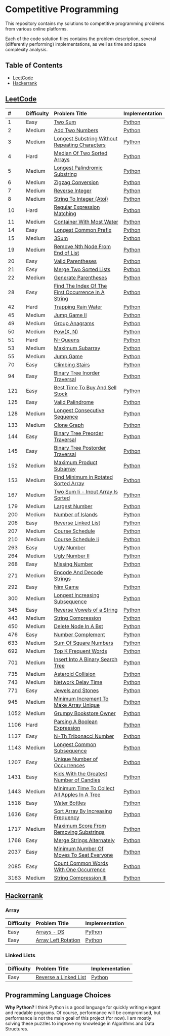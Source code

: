 # Competitive Programming

This repository contains my solutions to competitive programming problems from various online platforms.

Each of the code solution files contains the problem description, several (differently performing) implementations, as well as time and space complexity analysis.


## Table of Contents

- [LeetCode](#leetcode)
- [Hackerrank](#hackerrank)


## [LeetCode](https://leetcode.com)

| # | Difficulty | Problem Title | Implementation |
|:--|:-----------|:--------------|:---------------|
| 1 | Easy | [Two Sum](https://leetcode.com/problems/two-sum/) | [Python](./leetcode/0001-two-sum/two_sum.py) |
| 2 | Medium | [Add Two Numbers](https://leetcode.com/problems/add-two-numbers/) | [Python](./leetcode/0002-add-two-numbers/add_two_numbers.py) |
| 3 | Medium | [Longest Substring Without Repeating Characters](https://leetcode.com/problems/longest-substring-without-repeating-characters/) | [Python](./leetcode/0003-longest-substring-without-repeating-characters/longest_substring_without_repeating_characters.py) |
| 4 | Hard | [Median Of Two Sorted Arrays](https://leetcode.com/problems/median-of-two-sorted-arrays/) | [Python](./leetcode/0004-median-of-two-sorted-arrays/median_of_two_sorted_arrays.py) |
| 5 | Medium | [Longest Palindromic Substring](https://leetcode.com/problems/longest-palindromic-substring/) | [Python](./leetcode/0005-longest-palindromic-substring/longest_palindromic_substring.py) |
| 6 | Medium | [Zigzag Conversion](https://leetcode.com/problems/zigzag-conversion/) | [Python](./leetcode/0006-zigzag-conversion/zigzag_conversion.py) |
| 7 | Medium | [Reverse Integer](https://leetcode.com/problems/reverse-integer/) | [Python](./leetcode/0007-reverse-integer/reverse_integer.py) |
| 8 | Medium | [String To Integer (Atoi)](https://leetcode.com/problems/string-to-integer-atoi/) | [Python](./leetcode/0008-string-to-integer-atoi/string_to_integer_atoi.py) |
| 10 | Hard | [Regular Expression Matching](https://leetcode.com/problems/regular-expression-matching) | [Python](./leetcode/0010-regular-expression-matching/regular_expression_matching.py) |
| 11 | Medium | [Container With Most Water](https://leetcode.com/problems/container-with-most-water/) | [Python](./leetcode/0011-container-with-most-water/container_with_most_water.py) |
| 14 | Easy | [Longest Common Prefix](https://leetcode.com/problems/longest-common-prefix/) | [Python](./leetcode/0014-longest-common-prefix/longest_common_prefix.py) |
| 15 | Medium | [3Sum](https://leetcode.com/problems/3sum/) | [Python](./leetcode/0015-3sum/3sum.py) |
| 19 | Medium | [Remove Nth Node From End of List](https://leetcode.com/problems/remove-nth-node-from-end-of-list) | [Python](./leetcode/0019-remove-nth-node-from-end-of-list/remove_nth_node_from_end_of_list.py) |
| 20 | Easy | [Valid Parentheses](https://leetcode.com/problems/valid-parentheses/) | [Python](./leetcode/0020-valid-parentheses/valid_parentheses.py) |
| 21 | Easy | [Merge Two Sorted Lists](https://leetcode.com/problems/merge-two-sorted-lists/) | [Python](./leetcode/0021-merge-two-sorted-lists/merge_two_sorted_lists.py) |
| 22 | Medium | [Generate Parentheses](https://leetcode.com/problems/generate-parentheses/) | [Python](./leetcode/0022-generate-parentheses/generate_parentheses.py) |
| 28 | Easy | [Find The Index Of The First Occurrence In A String](https://leetcode.com/problems/find-the-index-of-the-first-occurrence-in-a-string/) | [Python](./leetcode/0028-find-the-index-of-the-first-occurrence-in-a-string/find_the_index_of_the_first_occurrence_in_a_string.py) |
| 42 | Hard | [Trapping Rain Water](https://leetcode.com/problems/trapping-rain-water) | [Python](./leetcode/0042-trapping-rain-water/trapping_rain_water.py) |
| 45 | Medium | [Jump Game II](https://leetcode.com/problems/jump-game-ii/) | [Python](./leetcode/0045-jump-game-ii/jump_game_ii.py) |
| 49 | Medium | [Group Anagrams](https://leetcode.com/problems/group-anagrams) | [Python](./leetcode/0049-group-anagrams/group_anagrams.py) |
| 50 | Medium | [Pow(X, N)](https://leetcode.com/problems/powx-n/) | [Python](./leetcode/0050-powx-n/powx_n.py) |
| 51 | Hard | [N-Queens](https://leetcode.com/problems/n-queens/) | [Python](./leetcode/0051-n-queens/n_queens.py) |
| 53 | Medium | [Maximum Subarray](https://leetcode.com/problems/maximum-subarray/) | [Python](./leetcode/0053-maximum-subarray/maximum_subarray.py) |
| 55 | Medium | [Jump Game](https://leetcode.com/problems/jump-game) | [Python](./leetcode/0055-jump-game/jump_game.py) |
| 70 | Easy | [Climbing Stairs](https://leetcode.com/problems/climbing-stairs/) | [Python](./leetcode/0070-climbing-stairs/climbing_stairs.py) |
| 94 | Easy | [Binary Tree Inorder Traversal](https://leetcode.com/problems/binary-tree-inorder-traversal/) | [Python](./leetcode/0094-binary-tree-inorder-traversal/binary_tree_inorder_traversal.py) |
| 121 | Easy | [Best Time To Buy And Sell Stock](https://leetcode.com/problems/best-time-to-buy-and-sell-stock/) | [Python](./leetcode/0121-best-time-to-buy-and-sell-stock/best_time_to_buy_and_sell_stock.py) |
| 125 | Easy | [Valid Palindrome](https://leetcode.com/problems/valid-palindrome/) | [Python](./leetcode/0125-valid-palindrome/valid_palindrome.py) |
| 128 | Medium | [Longest Consecutive Sequence](https://leetcode.com/problems/longest-consecutive-sequence) | [Python](./leetcode/0128-longest-consecutive-sequence/longest_consecutive_sequence.py) |
| 133 | Medium | [Clone Graph](https://leetcode.com/problems/clone-graph) | [Python](./leetcode/0133-clone-graph/clone_graph.py) |
| 144 | Easy | [Binary Tree Preorder Traversal](https://leetcode.com/problems/binary-tree-preorder-traversal/) | [Python](./leetcode/0144-binary-tree-preorder-traversal/binary_tree_preorder_traversal.py) |
| 145 | Easy | [Binary Tree Postorder Traversal](https://leetcode.com/problems/binary-tree-postorder-traversal/) | [Python](./leetcode/0145-binary-tree-postorder-traversal/binary_tree_postorder_traversal.py) |
| 152 | Medium | [Maximum Product Subarray](https://leetcode.com/problems/maximum-product-subarray) | [Python](./leetcode/0152-maximum-product-subarray/maximum_product_subarray.py) |
| 153 | Medium | [Find Minimum in Rotated Sorted Array](https://leetcode.com/problems/find-minimum-in-rotated-sorted-array) | [Python](./leetcode/0153-find-minimum-in-rotated-sorted-array/find_minimum_in_rotated_sorted_array.py) |
| 167 | Medium | [Two Sum Ii - Input Array Is Sorted](https://leetcode.com/problems/two-sum-ii-input-array-is-sorted/) | [Python](./leetcode/0167-two-sum-ii-input-array-is-sorted/two_sum_ii_input_array_is_sorted.py) |
| 179 | Medium | [Largest Number](https://leetcode.com/problems/largest-number/) | [Python](./leetcode/0179-largest-number/largest_number.py) |
| 200 | Medium | [Number of Islands](https://leetcode.com/problems/number-of-islands) | [Python](./leetcode/0200-number-of-islands/number_of_islands.py) |
| 206 | Easy | [Reverse Linked List](https://leetcode.com/problems/reverse-linked-list) | [Python](./leetcode/0206-reverse-linked-list/reverse_linked_list.py) |
| 207 | Medium | [Course Schedule](https://leetcode.com/problems/course-schedule/) | [Python](./leetcode/0207-course-schedule/course_schedule.py) |
| 210 | Medium | [Course Schedule Ii](https://leetcode.com/problems/course-schedule-ii/) | [Python](./leetcode/0210-course-schedule-ii/course_schedule_ii.py) |
| 263 | Easy | [Ugly Number](https://leetcode.com/problems/ugly-number) | [Python](./leetcode/0263-ugly-number/ugly_number.py) |
| 264 | Medium | [Ugly Number II](https://leetcode.com/problems/ugly-number-ii) | [Python](./leetcode/0264-ugly-number-ii/ugly_number_ii.py) |
| 268 | Easy | [Missing Number](https://leetcode.com/problems/missing-number) | [Python](./leetcode/0268-missing-number/missing_number.py) |
| 271 | Medium | [Encode And Decode Strings](https://leetcode.com/problems/encode-and-decode-strings/) | [Python](./leetcode/0271-encode-and-decode-strings/encode_and_decode_strings.py) |
| 292 | Easy | [Nim Game](https://leetcode.com/problems/nim-game/) | [Python](./leetcode/0292-nim-game/nim_game.py) |
| 300 | Medium | [Longest Increasing Subsequence](https://leetcode.com/problems/longest-increasing-subsequence) | [Python](./leetcode/0300-longest-increasing-subsequence/longest_increasing_subsequence.py) |
| 345 | Easy | [Reverse Vowels of a String](https://leetcode.com/problems/reverse-vowels-of-a-string) | [Python](./leetcode/0345-reverse-vowels-of-a-string/reverse_vowels_of_a_string.py) |
| 443 | Medium | [String Compression](https://leetcode.com/problems/string-compression) | [Python](./leetcode/0443-string-compression/string_compression.py) |
| 450 | Medium | [Delete Node In A Bst](https://leetcode.com/problems/delete-node-in-a-bst/) | [Python](./leetcode/0450-delete-node-in-a-bst/delete_node_in_a_bst.py) |
| 476 | Easy | [Number Complement](https://leetcode.com/problems/number-complement) | [Python](./leetcode/0476-number-complement/number_complement.py) |
| 633 | Medium | [Sum Of Square Numbers](https://leetcode.com/problems/sum-of-square-numbers/) | [Python](./leetcode/0633-sum-of-square-numbers/sum_of_square_numbers.py) |
| 692 | Medium | [Top K Frequent Words](https://leetcode.com/problems/top-k-frequent-words/) | [Python](./leetcode/0692-top-k-frequent-words/top_k_frequent_words.py) |
| 701 | Medium | [Insert Into A Binary Search Tree](https://leetcode.com/problems/insert-into-a-binary-search-tree/) | [Python](./leetcode/0701-insert-into-a-binary-search-tree/insert_into_a_binary_search_tree.py) |
| 735 | Medium | [Asteroid Collision](https://leetcode.com/problems/asteroid-collision/) | [Python](./leetcode/0735-asteroid-collision/asteroid_collision.py) |
| 743 | Medium | [Network Delay Time](https://leetcode.com/problems/network-delay-time/) | [Python](./leetcode/0743-network-delay-time/network_delay_time.py) |
| 771 | Easy | [Jewels and Stones](https://leetcode.com/problems/jewels-and-stones) | [Python](./leetcode/0771-jewels-and-stones/jewels_and_stones.py) |
| 945 | Medium | [Minimum Increment To Make Array Unique](https://leetcode.com/problems/minimum-increment-to-make-array-unique/) | [Python](./leetcode/0945-minimum-increment-to-make-array-unique/minimum_increment_to_make_array_unique.py) |
| 1052 | Medium | [Grumpy Bookstore Owner](https://leetcode.com/problems/grumpy-bookstore-owner/) | [Python](./leetcode/1052-grumpy-bookstore-owner/grumpy_bookstore_owner.py) |
| 1106 | Hard | [Parsing A Boolean Expression](https://leetcode.com/problems/parsing-a-boolean-expression) | [Python](./leetcode/1106-parsing-a-boolean-expression/parsing_a_boolean_expression.py) |
| 1137 | Easy | [N-Th Tribonacci Number](https://leetcode.com/problems/n-th-tribonacci-number/) | [Python](./leetcode/1137-n-th-tribonacci-number/n-th_tribonacci_number.py) |
| 1143 | Medium | [Longest Common Subsequence](https://leetcode.com/problems/longest-common-subsequence) | [Python](./leetcode/1143-longest-common-subsequence/longest_common_subsequence.py) |
| 1207 | Easy | [Unique Number of Occurrences](https://leetcode.com/problems/unique-number-of-occurrences) | [Python](./leetcode/1207-unique-number-of-occurrences/unique_number_of_occurrences.py) |
| 1431 | Easy | [Kids With the Greatest Number of Candies](https://leetcode.com/problems/kids-with-the-greatest-number-of-candies) | [Python](./leetcode/1431-kids-with-the-greatest-number-of-candies/kids_with_the_greatest_number_of_candies.py) |
| 1443 | Medium | [Minimum Time To Collect All Apples In A Tree](https://leetcode.com/problems/minimum-time-to-collect-all-apples-in-a-tree/) | [Python](./leetcode/1443-minimum-time-to-collect-all-apples-in-a-tree/minimum_time_to_collect_all_apples_in_a_tree.py) |
| 1518 | Easy | [Water Bottles](https://leetcode.com/problems/water-bottles/) | [Python](./leetcode/1518-water-bottles/water_bottles.py) |
| 1636 | Easy | [Sort Array By Increasing Frequency](https://leetcode.com/problems/sort-array-by-increasing-frequency/) | [Python](./leetcode/1636-sort-array-by-increasing-frequency/sort_array_by_increasing_frequency.py) |
| 1717 | Medium | [Maximum Score From Removing Substrings](https://leetcode.com/problems/maximum-score-from-removing-substrings/) | [Python](./leetcode/1717-maximum-score-from-removing-substrings/maximum_score_from_removing_substrings.py) |
| 1768 | Easy | [Merge Strings Alternately](https://leetcode.com/problems/merge-strings-alternately) | [Python](./leetcode/1768-merge-strings-alternately/merge_strings_alternately.py) |
| 2037 | Easy | [Minimum Number Of Moves To Seat Everyone](https://leetcode.com/problems/minimum-number-of-moves-to-seat-everyone/) | [Python](./leetcode/2037-minimum-number-of-moves-to-seat-everyone/minimum_number_of_moves_to_seat_everyone.py) |
| 2085 | Easy | [Count Common Words With One Occurrence](https://leetcode.com/problems/count-common-words-with-one-occurrence/) | [Python](./leetcode/2085-count-common-words-with-one-occurrence/count_common_words_with_one_occurrence.py) |
| 3163 | Medium | [String Compression III](https://leetcode.com/problems/string-compression-iii) | [Python](./leetcode/3163-string-compression-iii/string_compression_iii.py) |


## [Hackerrank](https://www.hackerrank.com)

### Array

| Difficulty | Problem Title | Implementation |
|:-----------|:--------------|:---------------|
| Easy | [Arrays - DS](https://www.hackerrank.com/challenges/arrays-ds/problem) | [Python](./hackerrank/arrays-ds/arrays_ds.py) |
| Easy | [Array Left Rotation](https://www.hackerrank.com/challenges/array-left-rotation/problem) | [Python](./hackerrank/array-left-rotation/array_left_rotation.py) |

### Linked Lists

| Difficulty | Problem Title | Implementation |
|:-----------|:--------------|:---------------|
| Easy | [Reverse a Linked List](https://www.hackerrank.com/challenges/reverse-a-linked-list/problem) | [Python](./hackerrank/reverse-a-linked-list/reverse_a_linked_list.py) |


## Programming Language Choices

**Why Python?**
I think Python is a good language for quickly writing elegant and readable programs.
Of course, performance will be compromised, but performance is not the main goal of this project (for now).
I am mostly solving these puzzles to improve my knowledge in Algorithms and Data Structures.
